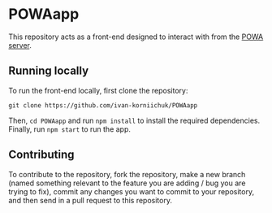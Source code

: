 # POWAapp
This repository acts as a front-end designed to interact with from the [POWA server](https://github.com/0xShay/POWA-server).

## Running locally
To run the front-end locally, first clone the repository:
```
git clone https://github.com/ivan-korniichuk/POWAapp
```
Then, `cd POWAapp` and run `npm install` to install the required dependencies. Finally, run `npm start` to run the app.

## Contributing
To contribute to the repository, fork the repository, make a new branch (named something relevant to the feature you are adding / bug you are trying to fix), commit any changes you want to commit to your repository, and then send in a pull request to this repository.